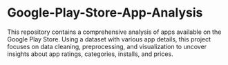 # Google-Play-Store-App-Analysis
This repository contains a comprehensive analysis of apps available on the Google Play Store. Using a dataset with various app details, this project focuses on data cleaning, preprocessing, and visualization to uncover insights about app ratings, categories, installs, and prices.
